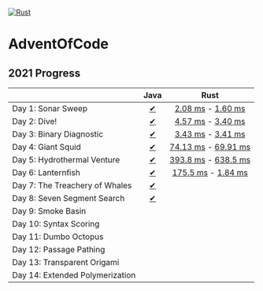 [![Rust](https://github.com/LeszczyTom/AdventOfCode/actions/workflows/rust.yml/badge.svg)](https://github.com/LeszczyTom/AdventOfCode/actions/workflows/rust.yml)
# AdventOfCode

## 2021 Progress

|                                                                                     | Java | Rust |
|----------------------------------------------------------------------------------------|:--------:|:--------:|
| Day 1: Sonar Sweep                                   |   [✔](java/src/com/aoc/Day01/Day01.java)    |   [2.08 ms](rust/advent/src/days/day_1.rs#L6) - [1.60 ms](rust/advent/src/days/day_1.rs#L20)    |
|  Day 2: Dive!                                        |   [✔](java/src/com/aoc/Day02/Day02.java)    |   [4.57 ms](rust/advent/src/days/day_2.rs#L6) - [3.40 ms](rust/advent/src/days/day_2.rs#L25)   |
|  Day 3: Binary Diagnostic  |   [✔](java/src/com/aoc/Day03/Day03.java )    |   [3.43 ms](rust/advent/src/days/day_3.rs#L6) - [3.41 ms](rust/advent/src/days/day_3.rs#L38)    |
|  Day 4: Giant Squid    |   [✔](java/src/com/aoc/Day04/Day04.java)    |   [74.13 ms](rust/advent/src/days/day_4.rs#L50) - [69.91 ms](rust/advent/src/days/day_4.rs#L94)     |
|  Day 5: Hydrothermal Venture |   [✔](java/src/com/aoc/Day05/Day05.java)     |   [393.8 ms](rust/advent/src/days/day_5.rs#L45) - [638.5 ms](rust/advent/src/days/day_5.rs#L115)    |
|  Day 6: Lanternfish|   [✔](java/src/com/aoc/Day06/Day06.java)     |   [175.5 ms](rust/advent/src/days/day_6.rs#L32) - [1.84 ms](rust/advent/src/days/day_6.rs#L53)   |
|  Day 7: The Treachery of Whales |   [✔](java/src/com/aoc/Day07/Day07.java)    |       |
|   Day 8: Seven Segment Search |   [✔](java/src/com/aoc/Day08/Day08.java)    |        |
|  Day 9: Smoke Basin |        |        |
|  Day 10: Syntax Scoring |        |        |
|   Day 11: Dumbo Octopus |        |        |
|   Day 12: Passage Pathing |        |        |
|   Day 13: Transparent Origami |        |        |
|   Day 14: Extended Polymerization |        |        |
